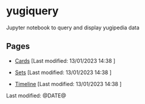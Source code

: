 # yugiquery
Jupyter notebook to query and display yugipedia data

## Pages

* [Cards](Cards.html) \[Last modified: 13/01/2023 14:38 \]
* [Sets](Sets.html) \[Last modified: 13/01/2023 14:38 \]

* [Timeline](Timeline.html) \[Last modified: 13/01/2023 14:38 \]

Last modified: @DATE@

